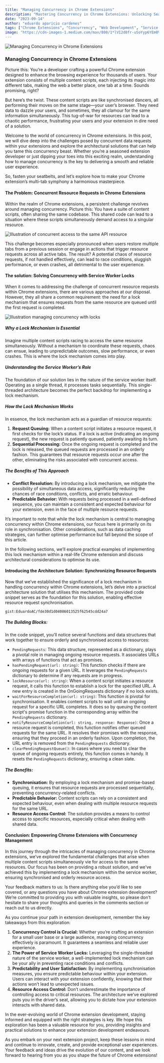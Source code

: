 ```yaml
---
title: "Managing Concurrency in Chrome Extensions"
description: "Mastering Concurrency in Chrome Extensions: Unlocking Seamless User Experiences"
date: "2023-09-14"
author: "eduardo aparicio cardenes"
tags: ["Chrome Extensions", "Concurrency", "Web Development", "Service Workers"]
image: "https://cdn-images-1.medium.com/max/800/1*lVI2d8fr-uSoYyp6YEm0Vg.jpeg"
---
```


![Managing Concurrency in Chrome Extensions](https://cdn-images-1.medium.com/max/800/1*lVI2d8fr-uSoYyp6YEm0Vg.jpeg)

### Managing Concurrency in Chrome Extensions

Picture this: You’re a developer crafting a powerful Chrome extension designed to enhance the browsing experience for thousands of users. Your extension consists of multiple content scripts, each injecting its magic into different tabs, making the web a better place, one tab at a time. Sounds promising, right?

But here’s the twist. These content scripts are like synchronised dancers, all performing their moves on the same stage—your user’s browser. They need data to dazzle your users, and sometimes, they all clamour for the same information simultaneously. This tug-of-war for resources can lead to a chaotic performance, frustrating your users and your extension in dire need of a solution.

Welcome to the world of concurrency in Chrome extensions. In this post, we will dive deep into the challenges posed by concurrent data requests within your extensions and explore the architectural solutions that can help you tame this concurrency beast. Whether you’re a seasoned extension developer or just dipping your toes into this exciting realm, understanding how to manage concurrency is the key to delivering a smooth and reliable user experience.

So, fasten your seatbelts, and let’s explore how to make your Chrome extension’s multi-tab symphony a harmonious masterpiece.

#### The Problem: Concurrent Resource Requests in Chrome Extensions

Within the realm of Chrome extensions, a persistent challenge revolves around managing concurrency. Picture this: You have a suite of content scripts, often sharing the same codebase. This shared code can lead to a situation where these scripts simultaneously demand access to a singular resource.

![Illustration of concurrent access to the same API resource](https://cdn-images-1.medium.com/max/800/1*hQkxMsvrwp8T23-GbyZTpg.jpeg)

This challenge becomes especially pronounced when users restore multiple tabs from a previous session or engage in actions that trigger resource requests across all active tabs. The result? A potential chaos of resource requests, if not handled effectively, can lead to race conditions, sluggish performance, or even crashes, all detrimental to the user experience.

#### The solution: Solving Concurrency with Service Worker Locks

When it comes to addressing the challenge of concurrent resource requests within Chrome extensions, there are various approaches at our disposal. However, they all share a common requirement: the need for a lock mechanism that ensures requests from the same resource are queued until the first request is completed.

![Illustration managing concurrency with locks](https://cdn-images-1.medium.com/max/800/1*ThK0B2rRNJ5Tce0T6dTIpQ.jpeg)

##### Why a Lock Mechanism is Essential

Imagine multiple content scripts racing to access the same resource simultaneously. Without a mechanism to coordinate these requests, chaos can ensue, leading to unpredictable outcomes, slow performance, or even crashes. This is where the lock mechanism comes into play.

##### Understanding the Service Worker’s Role

The foundation of our solution lies in the nature of the service worker itself. Operating as a single thread, it processes tasks sequentially. This single-threaded architecture becomes the perfect backdrop for implementing a lock mechanism.

##### How the Lock Mechanism Works

In essence, the lock mechanism acts as a guardian of resource requests:

1. **Request Queuing:** When a content script initiates a resource request, it first checks for the lock’s status. If a lock is active (indicating an ongoing request), the new request is patiently queued, patiently awaiting its turn.
2. **Sequential Processing:** Once the ongoing request is completed and the lock is released, the queued requests are processed in an orderly fashion. This guarantees that resource requests occur one after the other, eliminating the risks associated with concurrent access.

##### The Benefits of This Approach

- **Conflict Resolution:** By introducing a lock mechanism, we mitigate the possibility of simultaneous data access, significantly reducing the chances of race conditions, conflicts, and erratic behaviour.
- **Predictable Behavior:** With requests being processed in a well-defined sequence, you can maintain a consistent and expected behaviour for your extension, even in the face of multiple resource requests.

It’s important to note that while the lock mechanism is central to managing concurrency within Chrome extensions, our focus here is primarily on its role in synchronisation. Other considerations, such as data caching strategies, can further optimise performance but fall beyond the scope of this article.

In the following sections, we’ll explore practical examples of implementing this lock mechanism within a real-life Chrome extension and discuss architectural considerations to optimise its use.

#### Introducing the Architecture Solution: Synchronizing Resource Requests

Now that we’ve established the significance of a lock mechanism in handling concurrency within Chrome extensions, let’s delve into a practical architecture solution that utilises this mechanism. The provided code snippet serves as the foundation for this solution, enabling effective resource request synchronisation.

```gist:EduardoAC/fde30d1d04086013525f62545cdd24a7```

##### The Building Blocks:

In the code snippet, you’ll notice several functions and data structures that work together to ensure orderly and synchronised access to resources:

- `PendingRequests`: This data structure, represented as a dictionary, plays a pivotal role in managing ongoing resource requests. It associates URLs with arrays of functions that act as promises.
- `hasPendingRequest(url: string)`: This function checks if there are ongoing requests for a given URL. It leverages the `PendingRequests` dictionary to determine if any requests are in progress.
- `lockResource(url: string)`: When a content script initiates a resource request, it calls this function to establish a lock for the specified URL. A new entry is created in the OnGoingRequests dictionary if no lock exists.
- `waitForResourceCompletion(url: string)`: This function is pivotal for synchronisation. It enables content scripts to wait until an ongoing request for a specific URL completes. It does so by queuing the content script's promise function in the corresponding array within the `PendingRequests` dictionary.
- `notifyResourceCompletion(url: string, response: Response)`: Once a resource request is completed, this function notifies other queued requests for the same URL. It resolves their promises with the response, ensuring that they proceed in an orderly fashion. Upon completion, the URL entry is removed from the `PendingRequests` dictionary.
- `clearPendingRequestQueue()`: In cases where you need to clear the queue of ongoing requests entirely, this function comes in handy. It resets the `PendingRequests` dictionary, ensuring a clean slate.

##### The Benefits:

- **Synchronisation:** By employing a lock mechanism and promise-based queuing, it ensures that resource requests are processed sequentially, preventing concurrency-related conflicts.
- **Predictable Behavior:** Content scripts can rely on a consistent and expected behaviour, even when dealing with multiple resource requests for the same URL.
- **Resource Access Control:** The solution provides a means to control access to specific resources, especially critical when dealing with shared data.

#### Conclusion: Empowering Chrome Extensions with Concurrency Management

In this journey through the intricacies of managing concurrency in Chrome extensions, we’ve explored the fundamental challenges that arise when multiple content scripts simultaneously vie for access to the same resources. Our focus has been on providing a robust solution, and we’ve achieved this by implementing a lock mechanism within the service worker, ensuring synchronised and orderly resource access.

Your feedback matters to us: Is there anything else you’d like to see covered, or any questions you have about Chrome extension development? We’re committed to providing you with valuable insights, so please don’t hesitate to share your thoughts and queries in the comments section or reach out to us directly.

As you continue your path in extension development, remember the key takeaways from this exploration:

1. **Concurrency Control is Crucial:** Whether you’re crafting an extension for a small user base or a large audience, managing concurrency effectively is paramount. It guarantees a seamless and reliable user experience.
2. **The Power of Service Worker Locks:** Leveraging the single-threaded nature of the service worker, a well-implemented lock mechanism can be your ally in preventing race conditions and conflicts.
3. **Predictability and User Satisfaction:** By implementing synchronisation measures, you ensure predictable behaviour within your extension. Users can interact with your extension confidently, knowing that their actions won’t lead to unexpected issues.
4. **Resource Access Control:** Don’t underestimate the importance of controlling access to critical resources. The architecture we’ve explored puts you in the driver’s seat, allowing you to dictate how your extension interacts with shared data.

In the ever-evolving world of Chrome extension development, staying informed and equipped with the right strategies is key. We hope this exploration has been a valuable resource for you, providing insights and practical solutions to enhance your extension development endeavours.

As you embark on your next extension project, keep these lessons in mind and continue to innovate, create, and provide exceptional user experiences. Your feedback and ideas drive the evolution of our content, and we look forward to hearing from you as you shape the future of Chrome extensions! 